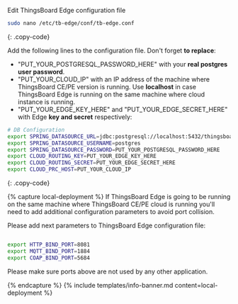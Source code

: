 Edit ThingsBoard Edge configuration file 
```bash 
sudo nano /etc/tb-edge/conf/tb-edge.conf
``` 
{: .copy-code}

Add the following lines to the configuration file. Don't forget **to replace**:
 * "PUT_YOUR_POSTGRESQL_PASSWORD_HERE" with your **real postgres user password**.
 * "PUT_YOUR_CLOUD_IP" with an IP address of the machine where ThingsBoard CE/PE version is running. Use **localhost** in case ThingsBoard Edge is running on the same machine where cloud instance is running.
 * "PUT_YOUR_EDGE_KEY_HERE" and "PUT_YOUR_EDGE_SECRET_HERE" with Edge **key and secret** respectively:
```bash
# DB Configuration 
export SPRING_DATASOURCE_URL=jdbc:postgresql://localhost:5432/thingsboard_edge
export SPRING_DATASOURCE_USERNAME=postgres
export SPRING_DATASOURCE_PASSWORD=PUT_YOUR_POSTGRESQL_PASSWORD_HERE
export CLOUD_ROUTING_KEY=PUT_YOUR_EDGE_KEY_HERE
export CLOUD_ROUTING_SECRET=PUT_YOUR_EDGE_SECRET_HERE
export CLOUD_PRC_HOST=PUT_YOUR_CLOUD_IP
```
{: .copy-code}

{% capture local-deployment %}
If ThingsBoard Edge is going to be running on the same machine where ThingsBoard CE/PE cloud is running you'll need to add additional configuration parameters to avoid port collision.
 
Please add next parameters to ThingsBoard Edge configuration file: 
 
 ```bash
 
 export HTTP_BIND_PORT=8081
 export MQTT_BIND_PORT=1884
 export COAP_BIND_PORT=5684
  ```

Please make sure ports above are not used by any other application.

{% endcapture %}
{% include templates/info-banner.md content=local-deployment %}

